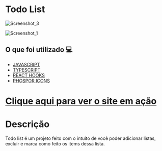 <h1> Todo List </h1>

![Screenshot_3](https://user-images.githubusercontent.com/96798145/190483734-d264f17a-25a9-400e-be62-928b16102462.png)

![Screenshot_1](https://user-images.githubusercontent.com/96798145/190483764-71eb2c9d-d458-4624-aa0b-9a050bdb6903.png)

<h2> O que foi utilizado 💻 </h2>

- [JAVASCRIPT]()
- [TYPESCRIPT]()
- [REACT HOOKS]()
- [PHOSPOR ICONS]()


<h1> <a href="https://salut-company.netlify.app//](https://todo-list-challenger.netlify.app/"> Clique aqui para ver o site em ação </a></h1>

<h1> Descrição </h1>
<p> Todo list é um projeto feito com o intuito de você poder adicionar listas, excluir e marca como feito os items dessa lista.</p>
 
